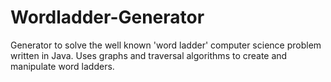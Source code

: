 Wordladder-Generator
====================

Generator to solve the well known 'word ladder' computer science problem written in Java. Uses graphs and traversal algorithms to create and manipulate word ladders.